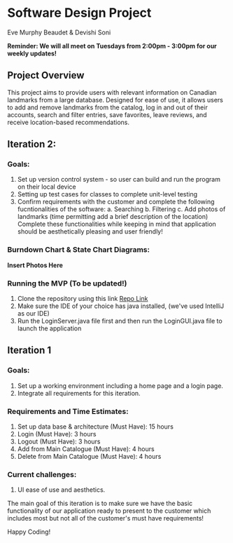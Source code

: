 # **Software Design Project**

Eve Murphy Beaudet & Devishi Soni 

**Reminder: We will all meet on Tuesdays from 2:00pm - 3:00pm for our weekly updates!**

## Project Overview ##
This project aims to provide users with relevant information on Canadian landmarks from a large database. Designed for ease of use, it allows users to add and remove landmarks from the catalog, log in and out of their accounts, search and filter entries, save favorites, leave reviews, and receive location-based recommendations.

## Iteration 2:

### Goals:
1. Set up version control system - so user can build and run the program on their local device
2. Setting up test cases for classes to complete unit-level testing
3. Confirm requirements with the customer and complete the following fucntionalities of the software:
     a. Searching
     b. Filtering
     c. Add photos of landmarks (time permitting add a brief description of the location)
   Complete these functionalities while keeping in mind that application should be aesthetically pleasing and user friendly!

### Burndown Chart & State Chart Diagrams:

**Insert Photos Here**

### Running the MVP (To be updated!)

1. Clone the repository using this link [Repo Link](https://github.com/DevishiSoni/Software-Design-Project.git)
2. Make sure the IDE of your choice has java installed, (we've used IntelliJ as our IDE)
3. Run the LoginServer.java file first and then run the LoginGUI.java file to launch the application


## Iteration 1

### Goals:
1. Set up a working environment including a home page and a login page.
2. Integrate all requirements for this iteration.

### Requirements and Time Estimates: 
1. Set up data base & architecture (Must Have): 15 hours
2. Login (Must Have): 3 hours
3. Logout (Must Have): 3 hours
4. Add from Main Catalogue (Must Have): 4 hours
5. Delete from Main Catalogue (Must Have): 4 hours

### Current challenges:
1. UI ease of use and aesthetics.

The main goal of this iteration is to make sure we have the basic functionality of our application ready to present to the customer which includes most but not all of the customer's must have requirements!





Happy Coding!


